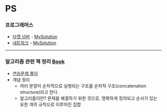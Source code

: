 # PS  
### 프로그래머스  
* [타켓 넘버](https://programmers.co.kr/learn/courses/30/lessons/43165) - [MySolution](programmers/target_number/README.md)  
* [네트워크](https://programmers.co.kr/learn/courses/30/lessons/43162) - [MySolution](programmers/network)
---
### 알고리즘 관련 책 정리 [Book](https://book.naver.com/bookdb/book_detail.nhn?bid=13560672)  
* [연습문제 풀이](books/9791163030072)
* 개념 정리  
    * 여러 문장이 순차적으로 실행되는 구조를 순차적 구조(concatenation structure)라고 한다.  
    * 알고리즘이란?
        문제를 해결하기 위한 것으로, 명확하게 정의되고 순서가 있는 유한 개의 규칙으로 이루어진 집합  
